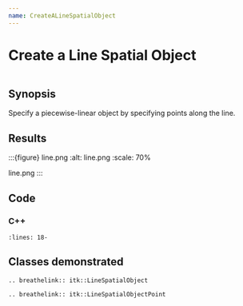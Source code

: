 ```yaml
---
name: CreateALineSpatialObject
---
```


# Create a Line Spatial Object

```{index} single: LineSpatialObject single: LineSpatialObjectPoint
```

## Synopsis

Specify a piecewise-linear object by specifying points along the line.

## Results

:::{figure} line.png
:alt: line.png
:scale: 70%

line.png
:::

## Code

### C++

```{literalinclude} Code.cxx
:lines: 18-
```

## Classes demonstrated

```{eval-rst}
.. breathelink:: itk::LineSpatialObject
```

```{eval-rst}
.. breathelink:: itk::LineSpatialObjectPoint
```
